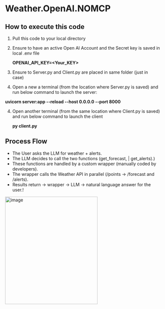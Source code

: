 # Weather.OpenAI.NOMCP

## How to execute this code

1. Pull this code to your local directory
2. Ensure to have an active Open AI Account and the Secret key is saved in local .env file

   **OPENAI_API_KEY=<Your_KEY>**
   
3. Ensure to Server.py and Client.py are placed in same folder (just in case)
4. Open a new a terminal (from the location where Server.py is saved) and run below command to launch the server:
   
  **uvicorn server:app --reload --host 0.0.0.0 --port 8000**
  
4. Open another terminal (from the same location where Client.py is saved) and run below command to launch the client
   
   **py client.py**
## Process Flow
<ul>
<li>The User asks the LLM for weather + alerts.</li>
<li>The LLM decides to call the two functions (get_forecast,  | get_alerts).)</li>
<li>These functions are handled by a custom wrapper (manually coded by developers).</li>
<li>The wrapper calls the Weather API in parallel (/points → /forecast and /alerts).</li>
<li>Results return → wrapper → LLM → natural language answer for the user.!</li>
</ul>

<img width="300" height="350" alt="image" src="https://github.com/user-attachments/assets/352a0e1f-2ce7-4264-ab4e-bd133dfe3e44" />

